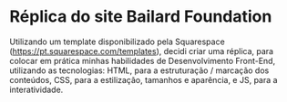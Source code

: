 # Réplica do site Bailard Foundation 

Utilizando um template disponibilizado pela Squarespace (https://pt.squarespace.com/templates), decidi criar uma réplica, para colocar em prática minhas habilidades de Desenvolvimento Front-End, utilizando as tecnologias: HTML, para a estruturação / marcação dos conteúdos, CSS, para a estilização, tamanhos e aparência, e JS, para a interatividade.